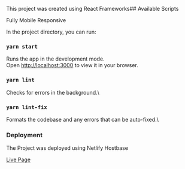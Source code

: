 This project was created using React Frameworks## Available Scripts

Fully Mobile Responsive

In the project directory, you can run:

### `yarn start`

Runs the app in the development mode.\
Open [http://localhost:3000](http://localhost:3000) to view it in your browser.

### `yarn lint`

Checks for errors in the background.\

### `yarn lint-fix`

Formats the codebase and any errors that can be auto-fixed.\

### Deployment

The Project was deployed using Netlify Hostbase

[Live Page](https://bilal-foodies.netlify.app/)
